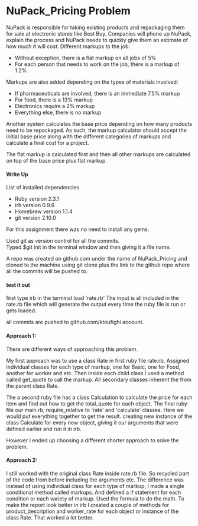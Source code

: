 # NuPack_Pricing Problem
NuPack is responsible for taking existing products and repackaging them for sale at electronic stores like Best Buy. Companies will phone up NuPack, explain the process and NuPack needs to quickly give them an estimate of how much it will cost. Different markups to the job:

* Without exception, there is a flat markup on all jobs of 5%
* For each person that needs to work on the job, there is a markup of 1.2%

Markups are also added depending on the types of materials involved:

* If pharmaceuticals are involved, there is an immediate 7.5% markup
* For food, there is a 13% markup
* Electronics require a 2% markup
* Everything else, there is no markup

Another system calculates the base price depending on how many products need to be repackaged. As such, the markup calculator should accept the initial base price along with the different categories of markups and calculate a final cost for a project.

The flat markup is calculated first and then all other markups are calculated on top of the base price plus flat markup.

#### Write Up
List of installed dependencies
* Ruby version 2.3.1
* irb version 0.9.6
* Homebrew version 1.1.4
* git version 2.10.0

For this assignment there was no need to install any gems.

Used git as version control for all the commits.  
Typed $git init in the terminal window and then giving it a file name.

A repo was created on github.com under the name of NuPack_Pricing and cloned to the machine using git clone plus the link to the github repo where all the commits will be pushed to.

#### test it out
first type irb in the terminal 
load 'rate.rb' 
The input is all included in the rate.rb file which will generate the output every time the ruby file is run or gets loaded.

all commits are pushed to github.com/ktoufighi account.

#### Approach 1:
There are different ways of approaching this problem.

My first approach was to use a class Rate in first ruby file rate.rb. Assigned individual classes for each type of markup, one for Basic, one for Food, another for worker and etc. Then inside each child class I used a method called get_quote to call the markup. All secondary classes inherent the from the parent class Rate.

The a second ruby file has a class Calculation to calculate the price for each item and find out how to get the total_quote for each object. The final ruby file our main.rb, require_relative to 'rate' and 'calculate' classes. Here we would put everything together to get the result. creating new instance of the class Calculate for every new object, giving it our arguments that were defined earlier and run it in irb.

However I ended up choosing a different shorter approach to solve the problem.

#### Approach 2:
I still worked with the original class Rate inside rate.rb file. So recycled part of the code from before including the arguments etc.
The difference was instead of using individual class for each type of markup, I made a single conditional method called markups. And defined a if statement for each condition or each variety of markup. Used the formula to do the math. To make the report look better in irb I created a couple of methods for product_description and worker_rate for each object or instance of the class Rate. That worked a lot better.
